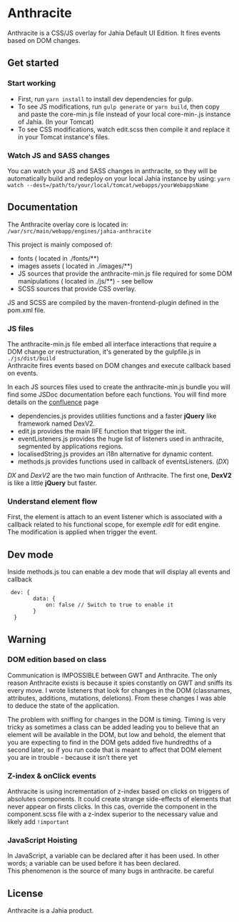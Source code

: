 # Anthracite
Anthracite is a CSS/JS overlay for Jahia Default UI Edition. It fires events based on DOM changes.    


## Get started
### Start working
- First, run `yarn install` to install dev dependencies for gulp.
- To see JS modifications, run `gulp generate` or `yarn build`, then copy and paste the core-min.js file instead of your local core-min-.js instance of Jahia. (In your Tomcat) 
- To see CSS modifications, watch edit.scss then compile it and replace it in your Tomcat instance's files.

### Watch JS and SASS changes
You can watch your JS and SASS changes in anthracite, so they will be automatically build and redeploy on your local Jahia instance by using:
`yarn watch --dest=/path/to/your/local/tomcat/webapps/yourWebappsName`

## Documentation
The Anthracite overlay core is located in: `/war/src/main/webapp/engines/jahia-anthracite`

This project is mainly composed of: 
 - fonts ( located in ./fonts/**)
 - images assets ( located in ./images/**)
 - JS sources that provide the anthracite-min.js file required for some DOM manipulations ( located in ./js/**) - see bellow
 - SCSS sources that provide CSS overlay.
 
JS and SCSS are compiled by the maven-frontend-plugin defined in the pom.xml file.

### JS files
The anthracite-min.js file embed all interface interactions that require a DOM change or restructuration, it's generated by the gulpfile.js in `./js/dist/build`     
Anthracite fires events based on DOM changes and execute callback based on events.    

In each JS sources files used to create the anthracite-min.js bundle you will find some JSDoc documentation before each functions. You will find more details on the [confluence](https://confluence.jahia.com/display/PR/Edit.js+documentation) page     

 - dependencies.js provides utilities functions and a faster **jQuery** like framework named DexV2. 
 - edit.js provides the main IIFE function that trigger the init.
 - eventListeners.js provides the huge list of listeners used in anthracite, segmented by applications regions.
 - localisedString.js provides an i18n alternative for dynamic content.
 - methods.js provides functions used in callback of eventsListeners. (*DX*)

*DX* and *DexV2* are the two main function of Anthracite. The first one, **DexV2** is like a little **jQuery** but faster. 

### Understand element flow  
First, the element is attach to an event listener which is associated with a callback related to his functional scope, for exemple *edit* for edit engine. The modification is applied when trigger the event. 


## Dev mode
Inside methods.js tou can enable a dev mode that will display all events and callback
```
 dev: {
        data: {
            on: false // Switch to true to enable it
        }
  }
```


## Warning    
### DOM edition based on class    
Communication is IMPOSSIBLE between GWT and Anthracite. The only reason Anthracite exists is because it spies constantly on GWT and sniffs its every move. I wrote listeners that look for changes in the DOM (classnames, attributes, additions, mutations, deletions). From these changes I was able to deduce the state of the application.    

The problem with sniffing for changes in the DOM is timing. Timing is very tricky as sometimes a class can be added leading you to believe that an element will be available in the DOM, but low and behold, the element that you are expecting to find in the DOM gets added five hundredths of a second later, so if you run code that is meant to affect that DOM element you are in trouble - because it isn’t there yet    

### Z-index & onClick events
Anthracite is using incrementation of z-index based on clicks on triggers of absolutes components. It could create strange side-effects of elements that never appear on firsts clicks. In this cas, override the component in the component.scss file with a z-index superior to the necessary value and likely add `!important`    

### JavaScript Hoisting    
In JavaScript, a variable can be declared after it has been used. In other words; a variable can be used before it has been declared.    
This phenomenon is the source of many bugs in anthracite. be careful


## License
Anthracite is a Jahia product.
